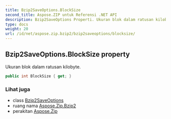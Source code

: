 ```yaml
---
title: Bzip2SaveOptions.BlockSize
second_title: Aspose.ZIP untuk Referensi .NET API
description: Bzip2SaveOptions Properti. Ukuran blok dalam ratusan kilobyte.
type: docs
weight: 20
url: /id/net/aspose.zip.bzip2/bzip2saveoptions/blocksize/
---
```

## Bzip2SaveOptions.BlockSize property

Ukuran blok dalam ratusan kilobyte.

```csharp
public int BlockSize { get; }
```

### Lihat juga

* class [Bzip2SaveOptions](../)
* ruang nama [Aspose.Zip.Bzip2](../../bzip2saveoptions/)
* perakitan [Aspose.Zip](../../../)


